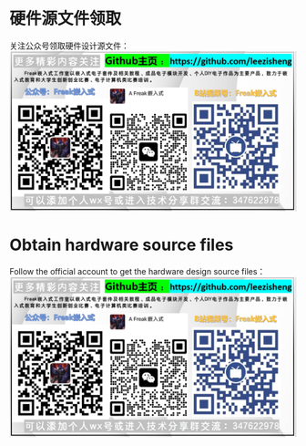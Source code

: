 # 硬件源文件领取
关注公众号领取硬件设计源文件：
![](../image/FreakStudio_Contact.png)
# Obtain hardware source files
Follow the official account to get the hardware design source files：
![](../image/FreakStudio_Contact.png)